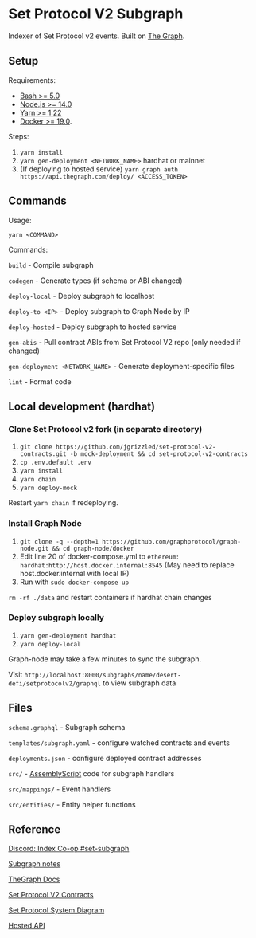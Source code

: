 # Set Protocol V2 Subgraph

Indexer of Set Protocol v2 events. Built on [The Graph](https://thegraph.com/).

## Setup

Requirements:

- [Bash >= 5.0](https://gist.github.com/Rican7/44081a9806595704fa7b289c32fcd62c)
- [Node.js >= 14.0](https://nodejs.org/en/download/)
- [Yarn >= 1.22](https://yarnpkg.com)
- [Docker >= 19.0](https://www.docker.com/get-started).

Steps:

1. `yarn install`
2. `yarn gen-deployment <NETWORK_NAME>` hardhat or mainnet
3. (If deploying to hosted service) `yarn graph auth https://api.thegraph.com/deploy/ <ACCESS_TOKEN>`

## Commands

Usage:

`yarn <COMMAND>`

Commands:

`build` - Compile subgraph

`codegen` - Generate types (if schema or ABI changed)

`deploy-local` - Deploy subgraph to localhost

`deploy-to <IP>` - Deploy subgraph to Graph Node by IP

`deploy-hosted` - Deploy subgraph to hosted service

`gen-abis` - Pull contract ABIs from Set Protocol V2 repo (only needed if changed)

`gen-deployment <NETWORK_NAME>` - Generate deployment-specific files

`lint` - Format code

## Local development (hardhat)

### Clone Set Protocol v2 fork (in separate directory)

1. `git clone https://github.com/jgrizzled/set-protocol-v2-contracts.git -b mock-deployment && cd set-protocol-v2-contracts`
2. `cp .env.default .env`
3. `yarn install`
4. `yarn chain`
5. `yarn deploy-mock`

Restart `yarn chain` if redeploying.

### Install Graph Node

1. `git clone -q --depth=1 https://github.com/graphprotocol/graph-node.git && cd graph-node/docker`
2. Edit line 20 of docker-compose.yml to `ethereum: hardhat:http://host.docker.internal:8545` (May need to replace host.docker.internal with local IP)
3. Run with `sudo docker-compose up`

`rm -rf ./data` and restart containers if hardhat chain changes

### Deploy subgraph locally

1. `yarn gen-deployment hardhat`
2. `yarn deploy-local`

Graph-node may take a few minutes to sync the subgraph.

Visit `http://localhost:8000/subgraphs/name/desert-defi/setprotocolv2/graphql` to view subgraph data

## Files

`schema.graphql` - Subgraph schema

`templates/subgraph.yaml` - configure watched contracts and events

`deployments.json` - configure deployed contract addresses

`src/` - [AssemblyScript](https://www.assemblyscript.org) code for subgraph handlers

`src/mappings/` - Event handlers

`src/entities/` - Entity helper functions

## Reference

[Discord: Index Co-op #set-subgraph](https://discord.gg/8FYPP7ebbw)

[Subgraph notes](https://docs.google.com/document/d/1inFbQiskHoEKaNYdaHx69-quy8Y2xIva6N3673qw2jA/edit)

[TheGraph Docs](https://thegraph.com/docs/)

[Set Protocol V2 Contracts](https://github.com/SetProtocol/set-protocol-v2-contracts)

[Set Protocol System Diagram](https://drive.google.com/file/d/15ETEqxkjkR29GmWH4gg4ob_OW9lb_Nly/view)

[Hosted API](https://thegraph.com/explorer/subgraph/desert-defi/setprotocolv2)
